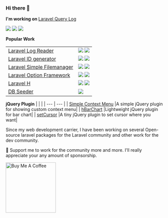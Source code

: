 ### Hi there 👋
<b>I'm working on </b>[Laravel Query Log](https://github.com/haruncpi/laravel-query-log)

<img src="https://badgen.net/badge/licence/CC BY 4.0/23BCCB" /> <img src="https://badgen.net/github/stars/haruncpi/laravel-query-log"/> <img src="https://badgen.net/packagist/dt/haruncpi/laravel-query-log"/>

<b>Popular Work</b>

|     |     |
| --- | --- | 
| [Laravel Log Reader](https://github.com/haruncpi/laravel-log-reader)  | <img src="https://badgen.net/github/stars/haruncpi/laravel-log-reader"/> <img src="https://badgen.net/packagist/dt/haruncpi/laravel-log-reader"/> |
| [Laravel ID generator](https://github.com/haruncpi/laravel-id-generator)  | <img src="https://badgen.net/github/stars/haruncpi/laravel-id-generator"/> <img src="https://badgen.net/packagist/dt/haruncpi/laravel-id-generator"/>  |
| [Laravel Simple Filemanager](https://github.com/haruncpi/laravel-simple-filemanager)  | <img src="https://badgen.net/github/stars/haruncpi/laravel-simple-filemanager"/> <img src="https://badgen.net/packagist/dt/haruncpi/laravel-simple-filemanager"/>  |
| [Laravel Option Framework](https://github.com/haruncpi/laravel-option-framework)  | <img src="https://badgen.net/github/stars/haruncpi/laravel-option-framework"/> <img src="https://badgen.net/packagist/dt/haruncpi/laravel-option-framework"/>  |
| [Laravel H](https://github.com/haruncpi/laravel-h)  | <img src="https://badgen.net/github/stars/haruncpi/laravel-h"/> <img src="https://badgen.net/packagist/dt/haruncpi/laravel-h"/>  |
| [DB Seeder](https://github.com/haruncpi/db-seeder)  | <img src="https://badgen.net/github/stars/haruncpi/db-seeder"/>  |

<b>jQuery Plugin</b>
|     |     |
| --- | --- |
| [Simple Context Menu](https://github.com/haruncpi/simple-context-menu) |A simple jQuery plugin for showing custom context menu|
| [hBarChart](https://github.com/haruncpi/hBarChart) |Lightweight jQuery plugin for bar chart|
| [setCursor](https://github.com/haruncpi/setCursor) |A tiny jQuery plugin to set cursor where you want|


Since my web development carrier, I have been working on several Open-source laravel packages for the Laravel community and other work for the dev community.

🌱 Support me to work for the community more and more. I'll really appreciate your any amount of sponsorship.


<a href="https://www.buymeacoffee.com/haruncpi" target="_blank"><img src="https://cdn.buymeacoffee.com/buttons/v2/default-yellow.png" alt="Buy Me A Coffee" style="width: 160px !important;" ></a>
